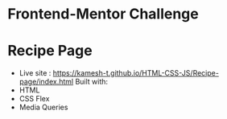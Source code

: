 # Frontend-Mentor Challenge
# Recipe Page

- Live site : https://kamesh-t.github.io/HTML-CSS-JS/Recipe-page/index.html
Built with:
- HTML
- CSS Flex
- Media Queries
